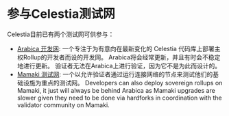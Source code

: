 # 参与Celestia测试网

Celestia目前已有两个测试网可供参与：

* [Arabica 开发网](./arabica-devnet.md): 一个专注于为有意向在最新变化的 Celestia 代码库上部署主权Rollup的开发者而设的开发网。 Arabica将会经常更新，并且有时会不稳定地进行更新。 验证者无法在Arabica上进行验证，因为它不是为此而设计的。
* [Mamaki 测试网](./mamaki-testnet.md): 一个以允许验证者通过运行连接网络的节点来测试他们的基础设施为重点的测试网。 Developers can also deploy sovereign rollups on Mamaki, it just will always be behind Arabica as Mamaki upgrades are slower given they need to be done via hardforks in coordination with the validator community on Mamaki.
